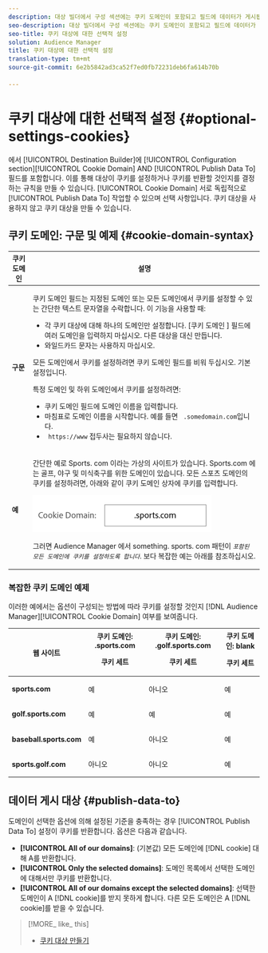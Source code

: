 ```yaml
---
description: 대상 빌더에서 구성 섹션에는 쿠키 도메인이 포함되고 필드에 데이터가 게시됩니다. 이를 통해 대상이 쿠키를 설정하거나 쿠키를 반환할 것인지를 결정하는 규칙을 만들 수 있습니다. 쿠키 도메인을 만들고 데이터를 게시하면 서로 독립적으로 작동합니다. 쿠키 대상을 사용하지 않고 쿠키 대상을 만들 수 있습니다.
seo-description: 대상 빌더에서 구성 섹션에는 쿠키 도메인이 포함되고 필드에 데이터가 게시됩니다. 이를 통해 대상이 쿠키를 설정하거나 쿠키를 반환할 것인지를 결정하는 규칙을 만들 수 있습니다. 쿠키 도메인을 만들고 데이터를 게시하면 서로 독립적으로 작동합니다. 쿠키 대상을 사용하지 않고 쿠키 대상을 만들 수 있습니다.
seo-title: 쿠키 대상에 대한 선택적 설정
solution: Audience Manager
title: 쿠키 대상에 대한 선택적 설정
translation-type: tm+mt
source-git-commit: 6e2b5842ad3ca52f7ed0fb72231deb6fa614b70b

---
```



# 쿠키 대상에 대한 선택적 설정 {#optional-settings-cookies}

에서 [!UICONTROL Destination Builder]에 [!UICONTROL Configuration section][!UICONTROL Cookie Domain] AND [!UICONTROL Publish Data To] 필드를 포함합니다. 이를 통해 대상이 쿠키를 설정하거나 쿠키를 반환할 것인지를 결정하는 규칙을 만들 수 있습니다. [!UICONTROL Cookie Domain] 서로 독립적으로 [!UICONTROL Publish Data To] 작업할 수 있으며 선택 사항입니다. 쿠키 대상을 사용하지 않고 쿠키 대상을 만들 수 있습니다.

## 쿠키 도메인: 구문 및 예제 {#cookie-domain-syntax}

<!-- cookie-destination-options.xml -->

<table id="table_4F4F7562AFEE49F8917AAE5712B5CCE4"> 
 <thead> 
  <tr> 
   <th colname="col1" class="entry"> 쿠키 도메인 </th> 
   <th colname="col2" class="entry"> 설명 </th> 
  </tr>
 </thead>
 <tbody> 
  <tr> 
   <td colname="col1"> <p><b>구문</b> </p> </td> 
   <td colname="col2"> <p><span class="wintitle"> 쿠키 도메인</span> 필드는 지정된 도메인 또는 모든 도메인에서 쿠키를 설정할 수 있는 간단한 텍스트 문자열을 수락합니다. 이 기능을 사용할 때: </p> <p> 
     <ul id="ul_473CB59F2C0C4B358201BE5C8B27D73D"> 
      <li id="li_4E7F4691C1B54415963F7D5AA1558C9A">각 쿠키 대상에 대해 하나의 도메인만 설정합니다. <span class="wintitle"> [쿠키 도메인</span> ] 필드에 여러 도메인을 입력하지 마십시오. 다른 <span class="wintitle"> 대상을</span> 대신 만듭니다. </li> 
      <li id="li_AEBF5C5F3C264C5EA4A2A6063C3F377D">와일드카드 문자는 사용하지 마십시오. </li> 
     </ul> </p> <p> 모든 도메인에서 쿠키를 설정하려면 <span class="wintitle"> 쿠키 도메인</span> 필드를 비워 두십시오. 기본 설정입니다. </p> <p>특정 도메인 및 하위 도메인에서 쿠키를 설정하려면: </p> <p> 
     <ul id="ul_F25BC0D8C40641A2A5CA338E5C258435"> 
      <li id="li_E236D8DEE4F24F9BBA36074F7049C12C"><span class="wintitle"> 쿠키 도메인</span> 필드에 도메인 이름을 입력합니다. </li> 
      <li id="li_0471C198EE344DE5963A3C2F70B9E78B">마침표로 도메인 이름을 시작합니다. 예를 들면 <code> .somedomain.com</code>입니다. </li> 
      <li id="li_73D06F2BEF45487280C2245E1F6B8ED0"><code> https://www</code> 접두사는 필요하지 않습니다. </li> 
     </ul> </p> </td> 
  </tr> 
  <tr> 
   <td colname="col1"> <p><b>예</b> </p> </td> 
   <td colname="col2"> <p>간단한 예로 Sports. com 이라는 가상의 사이트가 있습니다. Sports.com 에는 골프, 야구 및 미식축구를 위한 도메인이 있습니다. 모든 스포츠 도메인의 쿠키를 설정하려면, 아래와 같이 <span class="wintitle"> 쿠키 도메인</span> 상자에 쿠키를 입력합니다. </p> <p> <img src="assets/sports-domain.png" id="image_8883477BB3B543648C97A441AD34C6DE" /> </p> <p>그러면 <span class="keyword"> Audience Manager</span> 에서 something. sports. com 패턴이 <code><i>포함된 모든 도메인에 쿠키를 설정하도록 합니다</i></code>. 보다 복잡한 예는 아래를 참조하십시오. </p> </td> 
  </tr> 
 </tbody> 
</table>

### 복잡한 쿠키 도메인 예제

이러한 예에서는 옵션이 구성되는 방법에 따라 쿠키를 설정할 것인지 [!DNL Audience Manager][!UICONTROL Cookie Domain] 여부를 보여줍니다.

<table id="table_3A7B9479CDA6493FA8104D8D9841E914"> 
 <thead> 
  <tr> 
   <th colname="col1" class="entry"> 웹 사이트 </th> 
   <th colname="col2" class="entry">쿠키 도메인: .sports.com <p>쿠키 세트 </p> </th> 
   <th colname="col3" class="entry">쿠키 도메인: .golf.sports.com <p>쿠키 세트 </p> </th> 
   <th colname="col4" class="entry">쿠키 도메인: blank <p>쿠키 세트 </p> </th> 
  </tr> 
 </thead>
 <tbody> 
  <tr> 
   <td colname="col1"> <p> <b>sports.com</b> </p> </td> 
   <td colname="col2"> 예 </td> 
   <td colname="col3"> 아니오 </td> 
   <td colname="col4"> 예 </td> 
  </tr> 
  <tr> 
   <td colname="col1"> <p> <b>golf.sports.com</b> </p> </td> 
   <td colname="col2"> 예 </td> 
   <td colname="col3"> 예 </td> 
   <td colname="col4"> 예 </td> 
  </tr> 
  <tr> 
   <td colname="col1"> <p> <b>baseball.sports.com</b> </p> </td> 
   <td colname="col2"> 예 </td> 
   <td colname="col3"> 아니오 </td> 
   <td colname="col4"> 예 </td> 
  </tr> 
  <tr> 
   <td colname="col1"> <p> <b>sports.golf.com</b> </p> </td> 
   <td colname="col2"> 아니오 </td> 
   <td colname="col3"> 아니오 </td> 
   <td colname="col4"> 예 </td> 
  </tr> 
 </tbody> 
</table>

## 데이터 게시 대상 {#publish-data-to}

도메인이 선택한 옵션에 의해 설정된 기준을 충족하는 경우 [!UICONTROL Publish Data To] 설정이 쿠키를 반환합니다. 옵션은 다음과 같습니다.

* **[!UICONTROL All of our domains]**: (기본값) 모든 도메인에 [!DNL cookie] 대해 A를 반환합니다.
* **[!UICONTROL Only the selected domains]**: 도메인 목록에서 선택한 도메인에 대해서만 쿠키를 반환합니다.
* **[!UICONTROL All of our domains except the selected domains]**: 선택한 도메인이 A [!DNL cookie]를 받지 못하게 합니다. 다른 모든 도메인은 A [!DNL cookie]를 받을 수 있습니다.

>[!MORE_ like_ this]
>
>* [쿠키 대상 만들기](../../features/destinations/create-cookie-destination.md)